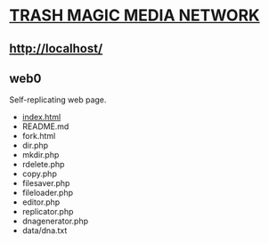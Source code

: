 # [TRASH MAGIC MEDIA NETWORK](https://github.com/LafeLabs/trashmagicmedia)

## [http://localhost/](http://localhost/)

## web0

Self-replicating web page.

 - [index.html](index.html)
 - README.md
 - fork.html
 - dir.php
 - mkdir.php
 - rdelete.php
 - copy.php
 - filesaver.php
 - fileloader.php
 - editor.php
 - replicator.php
 - dnagenerator.php
 - data/dna.txt

